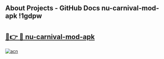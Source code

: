 ## About Projects - GitHub Docs nu-carnival-mod-apk !1gdpw

# <h2><a href="https://andorid.site?title=nu-carnival-mod-apk&ref=14PRO">🔗👉 🔴 nu-carnival-mod-apk</a></h2>

[![acn](https://github.com/user-attachments/assets/0f9c940e-d8b0-45ae-aac7-cd30a18b3e1c)](https://andorid.site?title=nu-carnival-mod-apk&ref=14PRO)

